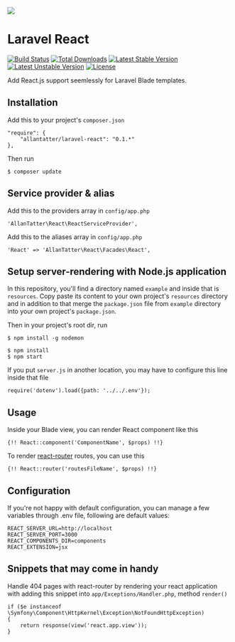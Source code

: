 ![](https://raw.githubusercontent.com/allantatter/laravel-react/master/logo.png)

# Laravel React

[![Build Status](https://travis-ci.org/allantatter/laravel-react.svg)](https://travis-ci.org/allantatter/laravel-react)
[![Total Downloads](https://poser.pugx.org/allantatter/laravel-react/downloads.svg)](https://packagist.org/packages/allantatter/laravel-react)
[![Latest Stable Version](https://poser.pugx.org/allantatter/laravel-react/v/stable.svg)](https://packagist.org/packages/allantatter/laravel-react)
[![Latest Unstable Version](https://poser.pugx.org/allantatter/laravel-react/v/unstable.svg)](https://packagist.org/packages/allantatter/laravel-react)
[![License](https://poser.pugx.org/laravel/framework/license.svg)](https://packagist.org/packages/allantatter/laravel-react)

Add React.js support seemlessly for Laravel Blade templates.

## Installation

Add this to your project's `composer.json`

```
"require": {
	"allantatter/laravel-react": "0.1.*"
},
```

Then run

```
$ composer update
```

## Service provider & alias

Add this to the providers array in `config/app.php`

```
'AllanTatter\React\ReactServiceProvider',
```

Add this to the aliases array in `config/app.php`

```
'React' => 'AllanTatter\React\Facades\React',
```

## Setup server-rendering with Node.js application

In this repository, you'll find a directory named `example` and inside that is `resources`. Copy paste its content to your own project's `resources` directory and in addition to that merge the `package.json` file from `example` directory into your own project's `package.json`.

Then in your project's root dir, run

```
$ npm install -g nodemon

$ npm install
$ npm start
```

If you put `server.js` in another location, you may have to configure this line inside that file

```
require('dotenv').load({path: '../../.env'});
```

## Usage

Inside your Blade view, you can render React component like this

```
{!! React::component('ComponentName', $props) !!}
```

To render [react-router](https://github.com/rackt/react-router) routes, you can use this

```
{!! React::router('routesFileName', $props) !!}
```

## Configuration

If you're not happy with default configuration, you can manage a few variables through .env file, following are default values:

```
REACT_SERVER_URL=http://localhost
REACT_SERVER_PORT=3000
REACT_COMPONENTS_DIR=components
REACT_EXTENSION=jsx
```

## Snippets that may come in handy

Handle 404 pages with react-router by rendering your react application with adding this snippet into `app/Exceptions/Handler.php`, method `render()`

```
if ($e instanceof \Symfony\Component\HttpKernel\Exception\NotFoundHttpException)
{
	return response(view('react.app.view'));
}
```
